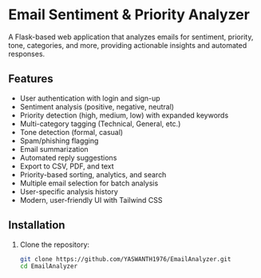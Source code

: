 # Email Sentiment & Priority Analyzer

A Flask-based web application that analyzes emails for sentiment, priority, tone, categories, and more, providing actionable insights and automated responses.

## Features
- User authentication with login and sign-up
- Sentiment analysis (positive, negative, neutral)
- Priority detection (high, medium, low) with expanded keywords
- Multi-category tagging (Technical, General, etc.)
- Tone detection (formal, casual)
- Spam/phishing flagging
- Email summarization
- Automated reply suggestions
- Export to CSV, PDF, and text
- Priority-based sorting, analytics, and search
- Multiple email selection for batch analysis
- User-specific analysis history
- Modern, user-friendly UI with Tailwind CSS

## Installation
1. Clone the repository:
   ```bash
   git clone https://github.com/YASWANTH1976/EmailAnalyzer.git
   cd EmailAnalyzer